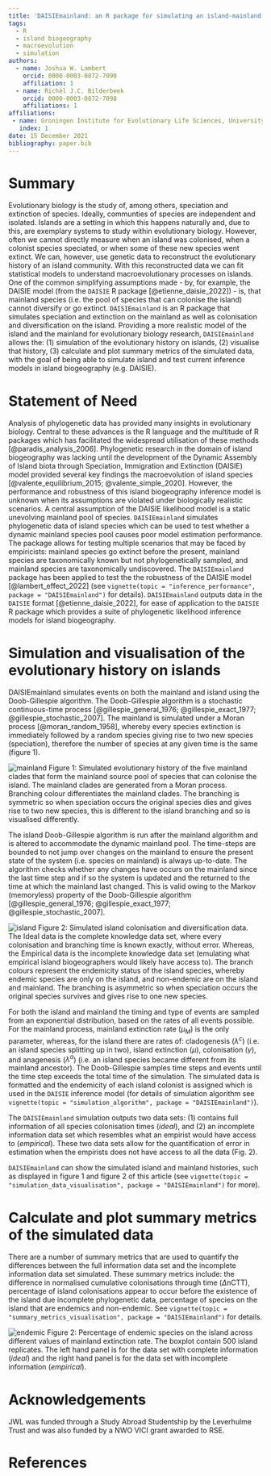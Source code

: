 ```yaml
---
title: 'DAISIEmainland: an R package for simulating an island-mainland system for macroevolution on islands'
tags:
  - R
  - island biogeography
  - macroevolution
  - simulation
authors:
  - name: Joshua W. Lambert
    orcid: 0000-0003-0872-7098
    affiliation: 1
  - name: Richèl J.C. Bilderbeek
    orcid: 0000-0003-0872-7098
    affiliations: 1
affiliations:
 - name: Groningen Institute for Evolutionary Life Sciences, University of Groningen, Box 11103, 9700 CC Groningen, The Netherlands
   index: 1
date: 15 December 2021
bibliography: paper.bib
---
```


# Summary

Evolutionary biology is the study of, among others, speciation and extinction of species. Ideally, communties of species are independent and isolated. Islands are a setting in which this happens naturally and, due to this, are exemplary systems to study within evolutionary biology. However, often we cannot directly measure when an island was colonised, when a colonist species speciated, or when some of these new species went extinct. We can, however, use genetic data to reconstruct the evolutionary history of an island community. With this reconstructed data we can fit statistical models to understand macroevolutionary processes on islands. One of the common simplifying assumptions made - by, for example, the DAISIE model (from the `DAISIE` R package [@etienne_daisie_2022]) - is, that mainland species (i.e. the pool of species that can colonise the island) cannot diversify or go extinct. `DAISIEmainland` is an R package that simulates speciation and extinction on the mainland as well as colonisation and diversification on the island. Providing a more realistic model of the island and the mainland for evolutionary biology research, `DAISIEmainland` allows the: (1) simulation of the evolutionary history on islands, (2) visualise that history, (3) calculate and plot summary metrics of the simulated data, with the goal of being able to simulate island and test current inference models in island biogeography (e.g. DAISIE).

# Statement of Need

Analysis of phylogenetic data has provided many insights in evolutionary biology. Central to these advances is the R language and the multitude of R packages which has facilitated the widespread utilisation of these methods [@paradis_analysis_2006]. Phylogenetic research in the domain of island biogeography was lacking until the development of the Dynamic Assembly of Island biota through Speciation, Immigration and Extinction (DAISIE) model provided several key findings the macroevolution of island species [@valente_equilibrium_2015; @valente_simple_2020]. However, the performance and robustness of this island biogeography inference model is unknown when its assumptions are violated under biologically realistic scenarios. A central assumption of the DAISIE likelihood model is a static unevolving mainland pool of species. `DAISIEmainland` simulates phylogenetic data of island species which can be used to test whether a dynamic mainland species pool causes poor model estimation performance. The package allows for testing multiple scenarios that may be faced by empiricists: mainland species go extinct before the present, mainland species are taxonomically known but not phylogenetically sampled, and mainland species are taxonomically undiscovered. The `DAISIEmainland` package has been applied to test the the robustness of the DAISIE model [@lambert_effect_2022] (see `vignette(topic = "inference_performance", package = "DAISIEmainland")` for details). `DAISIEmainland` outputs data in the `DAISIE` format [@etienne_daisie_2022], for ease of application to the `DAISIE` R package which provides a suite of phylogenetic likelihood inference models for island biogeography.

# Simulation and visualisation of the evolutionary history on islands

DAISIEmainland simulates events on both the mainland and island using the Doob-Gillespie algorithm.
The Doob-Gillespie algorithm is a stochastic continuous-time process [@gillespie_general_1976; @gillespie_exact_1977; @gillespie_stochastic_2007]. The mainland is simulated under a Moran process [@moran_random_1958], whereby every species extinction is immediately followed by a random species giving rise to two new species (speciation), therefore the number of species at any given time is the same (figure 1).

![mainland](figs/mainland.png)
Figure 1: Simulated evolutionary history of the five mainland clades that form the mainland source pool of species that can colonise the island. The mainland clades are generated from a Moran process. Branching colour differentiates the mainland clades. The branching is symmetric so when speciation occurs the original species dies and gives rise to two new species, this is different to the island branching and so is visualised differently.

The island Doob-Gillespie algorithm is run after the mainland algorithm and is altered to accommodate the dynamic mainland pool. The time-steps are bounded to not jump over changes on the mainland to ensure the present state of the system (i.e. species on mainland) is always up-to-date. The algorithm checks whether any changes have occurs on the mainland since the last time step and if so the system is updated and the returned to the time at which the mainland last changed. This is valid owing to the Markov (memoryless) property of the Doob-Gillespie algorithm [@gillespie_general_1976; @gillespie_exact_1977; @gillespie_stochastic_2007].

![island](figs/island.png)
Figure 2: Simulated island colonisation and diversification data. The Ideal data is the complete knowledge data set, where every colonisation and branching time is known exactly, without error. Whereas, the Empirical data is the incomplete knowledge data set (emulating what empirical island biogeographers would likely have access to). The branch colours represent the endemicity status of the island species, whereby endemic species are only on the island, and non-endemic are on the island and mainland. The branching is asymmetric so when speciation occurs the original species survives and gives rise to one new species. 

For both the island and mainland the timing and type of events are sampled from an exponential distribution, based on the rates of all events possible. For the mainland process, mainland extinction rate ($\mu_M$) is the only parameter, whereas, for the island there are rates of: cladogenesis ($\lambda^c$) (i.e. an island species splitting up in two), island extinction ($\mu$), colonisation ($\gamma$), and anagenesis ($\lambda^a$) (i.e. an island species became different from its mainland ancestor). The Doob-Gillespie samples time steps and events until the time step exceeds the total time of the simulation. The simulated data is formatted and the endemicity of each island colonist is assigned which is used in the `DAISIE` inference model (for details of simulation algorithm see `vignette(topic = "simulation_algorithm", package = "DAISIEmainland")`). 

The `DAISIEmainland` simulation outputs two data sets: (1) contains full information of all species colonisation times (*ideal*), and (2) an incomplete information data set which resembles what an empirist would have access to (*empirical*). These two data sets allow for the quantification of error in estimation when the empirists does not have access to all the data (Fig. 2).

`DAISIEmainland` can show the simulated island and mainland histories, such as displayed in figure 1 and figure 2 of this article (see `vignette(topic = "simulation_data_visualisation", package = "DAISIEmainland")` for more).

# Calculate and plot summary metrics of the simulated data

There are a number of summary metrics that are used to quantify the differences between the full information data set and the incomplete information data set simulated. These summary metrics include: the difference in normalised cumulative colonisations through time ($\Delta$nCTT), percentage of island colonisations appear to occur before the existence of the island due incomplete phylogenetic data, percentage of species on the island that are endemics and non-endemic. See `vignette(topic = "summary_metrics_visualisation", package = "DAISIEmainland")` for details.

![endemic](figs/endemic.png)
Figure 2: Percentage of endemic species on the island across different values of mainland extinction rate. The boxplot contain 500 island replicates. The left hand panel is for the data set with complete information (*ideal*) and the right hand panel is for the data set with incomplete information (*empirical*).

# Acknowledgements

JWL was funded through a Study Abroad Studentship by the Leverhulme Trust and was also funded by a NWO VICI grant awarded to RSE.

# References
